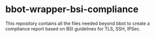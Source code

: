 # bbot-wrapper-bsi-compliance
This repository contains all the files needed beyond bbot to create a compliance report based on BSI guidelines for TLS, SSH, IPSec.
